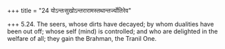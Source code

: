 +++
title = "24 योऽन्तःसुखोऽन्तरारामस्तथान्तर्ज्योतिरेव"

+++
5.24. The seers, whose dirts have decayed; by whom dualities have been
out off; whose self (mind) is controlled; and who are delighted in the
welfare of all; they gain the Brahman, the Tranil One.
